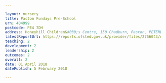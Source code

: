 ```yaml
---

layout: nursery
title: Paston Fundays Pre-School
urn: 404999
postcode: PE4 7DH
address: Honeyhill Children&#039;s Centre, 150 Chadburn, Paston, PETERBOROUGH, PE4 7DH
latestReportUrl: https://reports.ofsted.gov.uk/provider/files/2756043/urn/404999.pdf
teaching: 2
development: 2
leadership: 2
outcomes: 2
overall: 2
date: 01 April 2018 
datePublish: 5 February 2018

---
```

